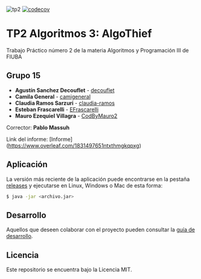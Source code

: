 ![tp2](https://github.com/decouflet/algo3_tp2/actions/workflows/build.yml/badge.svg) [![codecov](https://codecov.io/gh/decouflet/algo3_tp2/branch/master/graph/badge.svg)](https://codecov.io/gh/decouflet/algo3_tp2)

# TP2 Algoritmos 3: AlgoThief

Trabajo Práctico número 2 de la materia Algoritmos y Programación III de FIUBA

## Grupo 15

* **Agustín Sanchez Decouflet** - [decouflet](https://github.com/decouflet)
* **Camila General** - [camigeneral](https://github.com/camigeneral)
* **Claudia Ramos Sarzuri** - [claudia-ramos](https://github.com/claudia-ramos)
* **Esteban Frascarelli** - [EFrascarelli](https://github.com/EFrascarelli)
* **Mauro Ezequiel Villagra** - [CodByMauro2](https://github.com/codbymauro2)


Corrector: **Pablo Massuh**

Link del informe: [Informe] (https://www.overleaf.com/1831497651ntxthmgkqpxg)

## Aplicación

La versión más reciente de la aplicación puede encontrarse en la pestaña [releases](https://github.com/decouflet/algo3_tp2/releases/latest) y ejecutarse en Linux, Windows o Mac de esta forma:

```bash
$ java -jar <archivo.jar>
```

## Desarrollo

Aquellos que deseen colaborar con el proyecto pueden consultar la [guía de desarrollo](./docs/Desarrollo.md).

## Licencia

Este repositorio se encuentra bajo la Licencia MIT.
